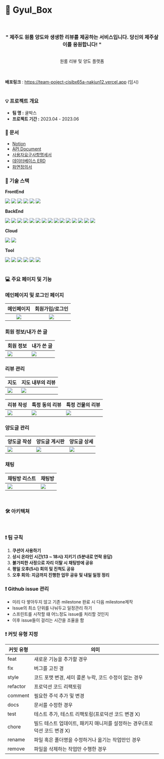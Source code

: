 <h1>🍊 Gyul_Box</h1>

<br />

<div align="center"> 
  <h3>" 제주도 원룸 양도와 생생한 리뷰를 제공하는 서비스입니다. 당신의 제주살이를 응원합니다! "</h3><br />
  <div>원룸 리뷰 및 양도 플랫폼</div>
</div>

<br />
<br />

<strong>배포링크</strong> : https://team-poject-cisibx65a-nakjun12.vercel.app
(임시)
<br />
<br />

### 💡 프로젝트 개요

- **팀 명 :** 귤박스
- **프로젝트 기간 :** 2023.04 - 2023.06



### 📎 문서
- [Notion](https://www.notion.so/First-Project-23ccbfa58cad4fa59828e0243529313f)
- [API Document](https://documenter.getpostman.com/view/23682640/2s93Y3w1ff#9f7a8583-bf34-4c88-a442-22a69fb58f4c)
- [사용자요구사항명세서](https://www.notion.so/First-Project-23ccbfa58cad4fa59828e0243529313f?p=5eaa56e9e36143429d1347a9b7821546&pm=s)
- [데이터베이스 ERD](https://www.notion.so/First-Project-23ccbfa58cad4fa59828e0243529313f?p=465faaef72174f4184c08a508e106aac&pm=s)
- [화면정의서](https://www.notion.so/First-Project-23ccbfa58cad4fa59828e0243529313f?p=ff9291eaa5014855ad707ec37d8e086f&pm=s)



### 📖 기술 스택 
**FrontEnd**

<div> 
  <img src="https://img.shields.io/badge/React-61DAFB?style=for-the-badge&logo=React&logoColor=white">
  <img src="https://img.shields.io/badge/TypeScript-007ACC?style=for-the-badge&logo=typescript&logoColor=white"> 
  <img src="https://img.shields.io/badge/Next.js-000000?style=for-the-badge&logo=Next.js&logoColor=white">
  <img src="https://img.shields.io/badge/SCSS-CC6699?style=for-the-badge&logo=Sass&logoColor=white">
  <img src="https://img.shields.io/badge/SWR-000000?style=for-the-badge">
  <img src="https://img.shields.io/badge/Recoil-61DAFB?style=for-the-badge">
</div>


**BackEnd**
<div>
  <img src="https://img.shields.io/badge/JAVA-007396?style=for-the-badge&logo=java&logoColor=white">
  <img src="https://img.shields.io/badge/Gradle-02303A?style=for-the-badge&logo=Gradle&logoColor=white">
  <img src="https://img.shields.io/badge/MapStruct-007f00?style=for-the-badge&logo=MapStruct&logoColor=white">
  <img src="https://img.shields.io/badge/Spring Boot-6DB33F?style=for-the-badge&logo=Spring Boot&logoColor=white">
  <img src="https://img.shields.io/badge/Spring Data JPA-6DB33F?style=for-the-badge&logo=Spring Data JPA&logoColor=white">
  <img src="https://img.shields.io/badge/QueryDSL-FF7F00?style=for-the-badge&logo=QueryDSL&logoColor=white">
  <img src="https://img.shields.io/badge/JUnit5-25A162?style=for-the-badge&logo=JUnit5&logoColor=white">
  <img src="https://img.shields.io/badge/Mockito-007BFF?style=for-the-badge&logo=Mockito&logoColor=white">
  <img src="https://img.shields.io/badge/Spring Security-6DB33F?style=for-the-badge&logo=Spring Security&logoColor=white">
  <img src="https://img.shields.io/badge/OAuth2.0-FF7F00?style=for-the-badge&logo=OAuth2.0&logoColor=white">
  <img src="https://img.shields.io/badge/WebSocket-00FFFF?style=for-the-badge&logo=WebSocket&logoColor=white">
  <img src="https://img.shields.io/badge/Redis-DC382D?style=for-the-badge&logo=Redis&logoColor=white"> 
  <img src="https://img.shields.io/badge/WebClient-008000?style=for-the-badge&logo=WebClient&logoColor=white">
  <img src="https://img.shields.io/badge/H2-FF69B4?style=for-the-badge&logo=H2&logoColor=white">
  <img src="https://img.shields.io/badge/MySQL-4479A1?style=for-the-badge&logo=MySQL&logoColor=white">
 </div>
 
**Cloud**
<div>
  <img src="https://img.shields.io/badge/Amazon EC2-FF9900?style=for-the-badge&logo=Amazon EC2&logoColor=white">
  <img src="https://img.shields.io/badge/Amazon RDS-527FFF?style=for-the-badge&logo=Amazon RDS&logoColor=white">
</div>

**Tool**
<div>
  <img src="https://img.shields.io/badge/Postman-FF6C37?style=for-the-badge&logo=Postman&logoColor=white">
  <img src="https://img.shields.io/badge/Git-F05032?style=for-the-badge&logo=Git&logoColor=white">
  <img src="https://img.shields.io/badge/GitHub-181717?style=for-the-badge&logo=GitHub&logoColor=white">
  <img src="https://img.shields.io/badge/Discord-5865F2?style=for-the-badge&logo=Discord&logoColor=white">
  <img src="https://img.shields.io/badge/Figma-F24E1E?style=for-the-badge&logo=Figma&logoColor=white">
  <img src="https://img.shields.io/badge/Notion-000000?style=for-the-badge&logo=Notion&logoColor=white">
</div>

<br />

### 💻 주요 페이지 및 기능

### 메인페이지 및 로그인 페이지

<div width="100%">

|메인페이지|회원가입/로그인|
|:-:|:-:|
|<img src=* />|<img src=* />|

</div>



### 회원 정보/내가 쓴 글

<div>

|회원 정보|내가 쓴 글|
|-|-|
|<img src=* />|<img src=* />|

</div>



### 리뷰 관리

<div>

|지도|지도 내부의 리뷰|
|-|-|
|<img src=* />|<img src=*/>|

</div>



<div>

|리뷰 작성|특정 동의 리뷰|특정 건물의 리뷰|
|-|-|-|
|<img src="*"/>|<img src="*" />|<img src="*" />|

</div>



### 양도글 관리

<div>

|양도글 작성|양도글 게시판|양도글 상세|
|-|-|-|
|<img src=* />|<img src=* />|<img src=*>|

</div>



### 채팅

<div>

|채팅방 리스트|채팅방|
|-|-|
|<img src=* />|<img src=* />|

</div>

<br />


### 🛠 아키텍쳐 


<br />

### ❗ 팀 규칙
1. **쿠션어 사용하기**
2. **상시 온라인 시간(13 ~ 18시) 지키기 (5분내로 연락 응답)**
3. **불가피한 사정으로 자리 이탈 시 채팅방에 공유**
4. **평일 오후(5시) 회의 및 진척도 공유**
5. **오후 회의: 지금까지 진행한 업무 공유 및 내일 일정 정리**



<aside>

### ❗ Github issue 관리
- 미리 다 쌓아두지 않고 기존 milestone 완료 시 다음 milestone제작
- Issue의 최소 단위를 나눠두고 일정관리 하기
- 스프린트를 시작할 떄 어느정도 issue를 처리할 것인지
- 이후 issue들이 걸리는 시간을 조율을 함
  
### ❗ 커밋 유형 지정
    
| 커밋 유형 | 의미 |
| --- | --- |
| feat | 새로운 기능을 추가할 경우 |
| fix | 버그를 고친 경 |
| style | 코드 포맷 변경, 세미 콜론 누락, 코드 수정이 없는 경우 |
| refactor | 프로덕션 코드 리팩토링 |
| comment | 필요한 주석 추가 및 변경 |
| docs | 문서를 수정한 경우 |
| test | 테스트 추가, 테스트 리팩토링(프로덕션 코드 변경 X) |
| chore | 빌드 테스트 업데이트, 패키지 매니저를 설정하는 경우(프로덕션 코드 변경 X) |
| rename | 파일 혹은 폴더명을 수정하거나 옮기는 작업만인 경우 |
| remove | 파일을 삭제하는 작업만 수행한 경우 |

</aside>


